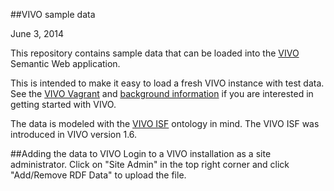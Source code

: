 ##VIVO sample data

June 3, 2014

This repository contains sample data that can be loaded into the [VIVO](http://vivoweb.org/) Semantic Web application.

This is intended to make it easy to load a fresh VIVO instance with test data.  See the [VIVO Vagrant](https://github.com/lawlesst/vivo-vagrant) and [background information](https://wiki.duraspace.org/display/VIVO/Learning+about+VIVO) if you are interested in getting started with VIVO.

The data is modeled with the [VIVO ISF](https://wiki.duraspace.org/display/VIVO/VIVO-ISF+Ontology) ontology in mind.  The VIVO ISF was introduced in VIVO version 1.6.

##Adding the data to VIVO
Login to a VIVO installation as a site administrator.  Click on "Site Admin" in the top right corner and click "Add/Remove RDF Data" to upload the file.  
